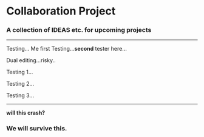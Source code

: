 # Collaboration Project
### A collection of IDEAS etc. for upcoming projects



---

Testing... Me first
Testing...**second** tester here...



Dual editing...risky..

Testing 1...

Testing 2...

Testing 3...

---

**will this crash?**

### We will survive this.
